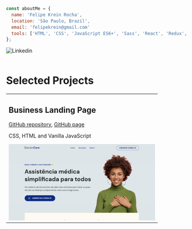 ```JavaScript
const aboutMe = {
  name: 'Felipe Krein Rocha',
  location: 'São Paulo, Brazil',
  email: 'felipekrein@gmail.com'
  tools: ['HTML', 'CSS', 'JavaScript ES6+', 'Sass', 'React', 'Redux', 'RTL'],
};
```

<div align="left>
  <a href="https://www.linkedin.com/in/felipe-krein-rocha/" target="_blank" rel="external"><img src="https://img.shields.io/badge/LinkedIn-0077B5?style=for-the-badge&logo=linkedin&logoColor=white" alt="Linkedin"></a>
</div>
<br>

<h1 align="left">Selected Projects</h1>

<table>
  <tr>
    <td valign="center">
      <h2 align="left">Business Landing Page</h2>
      <p><a href="https://github.com/fkrein1/simple-landing-page">GitHub repository</a>, <a href="https://fkrein1.github.io/simple-landing-page/">GitHub page</a></p>
      <p>CSS, HTML and Vanilla JavaScript</p>
      <img width=400px src="./simple-landing-page.png" alt="Project-preview" />
    </td>
  </tr>
</table>
